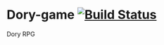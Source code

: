 # Dory-game [![Build Status](https://travis-ci.org/Project-DORY/Dory-game.svg?branch=master)](https://travis-ci.org/Project-DORY/Dory-game)
Dory RPG
